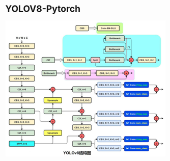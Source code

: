 # YOLOV8-Pytorch

![YOLO-V8](https://github.com/Gaurav14cs17/YOLOV8-Pytorch/blob/main/images/v8_structure.jpg)

